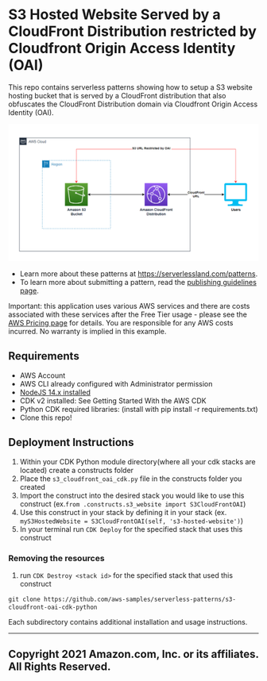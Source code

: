 # S3 Hosted Website Served by a CloudFront Distribution restricted by Cloudfront Origin Access Identity (OAI)

This repo contains serverless patterns showing how to setup a S3 website hosting bucket that is served by a CloudFront distribution that also obfuscates the CloudFront Distribution domain via Cloudfront Origin Access Identity (OAI).

![Demo Project Solution Architecture Diagram](diagram.PNG)

- Learn more about these patterns at https://serverlessland.com/patterns.
- To learn more about submitting a pattern, read the [publishing guidelines page](https://github.com/aws-samples/serverless-patterns/blob/main/PUBLISHING.md).

Important: this application uses various AWS services and there are costs associated with these services after the Free Tier usage - please see the [AWS Pricing page](https://aws.amazon.com/pricing/) for details. You are responsible for any AWS costs incurred. No warranty is implied in this example.

## Requirements

* AWS Account
* AWS CLI already configured with Administrator permission
* [NodeJS 14.x installed](https://nodejs.org/en/download/)
* CDK v2 installed: See Getting Started With the AWS CDK
* Python CDK required libraries: (install with pip install -r requirements.txt)
* Clone this repo!

## Deployment Instructions

1. Within your CDK Python module directory(where all your cdk stacks are located) create a constructs folder
2. Place the `s3_cloudfront_oai_cdk.py` file in the constructs folder you created 
3. Import the construct into the desired stack you would like to use this construct (ex.`from .constructs.s3_website import S3CloudFrontOAI`)
4. Use this construct in your stack by defining it in your stack (ex. `myS3HostedWebsite = S3CloudFrontOAI(self, 's3-hosted-website')`)
5. In your terminal run `CDK Deploy` for the specified stack that uses this construct

### Removing the resources

1. run `CDK Destroy <stack id>` for the specified stack that used this construct

```
git clone https://github.com/aws-samples/serverless-patterns/s3-cloudfront-oai-cdk-python
```

Each subdirectory contains additional installation and usage instructions. 

----
Copyright 2021 Amazon.com, Inc. or its affiliates. All Rights Reserved.
----

